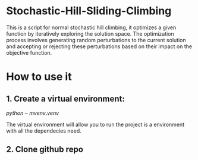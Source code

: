 # Stochastic-Hill-Sliding-Climbing
This is a script for normal stochastic hill climbing, it optimizes a given function by iteratively exploring the solution space. The optimization process involves generating random perturbations to the current solution and accepting or rejecting these perturbations based on their impact on the objective function.

# How to use it

## 1. Create a virtual environment:
$python -m venv .venv$

The virtual environment will allow you to run the project is a environment with all the dependecies need.

## 2. Clone github repo

